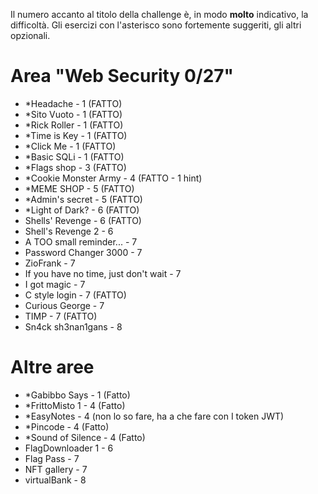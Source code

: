 Il numero accanto al titolo della challenge è, in modo **molto** indicativo, la difficoltà.
Gli esercizi con l'asterisco sono fortemente suggeriti, gli altri opzionali.

# Area "Web Security 0/27"

- *Headache - 1 (FATTO)
- *Sito Vuoto - 1  (FATTO)
- *Rick Roller - 1 (FATTO)
- *Time is Key - 1 (FATTO)
- *Click Me - 1 (FATTO)
- *Basic SQLi - 1 (FATTO)
- *Flags shop - 3 (FATTO)
- *Cookie Monster Army - 4 (FATTO - 1 hint)
- *MEME SHOP - 5 (FATTO)
- *Admin's secret - 5 (FATTO)
- *Light of Dark? - 6 (FATTO)
- Shells' Revenge - 6 (FATTO)
- Shell's Revenge 2 - 6 
- A TOO small reminder... - 7
- Password Changer 3000 - 7
- ZioFrank - 7
- If you have no time, just don't wait - 7
- I got magic - 7
- C style login - 7 (FATTO)
- Curious George - 7 
- TIMP - 7 (FATTO)
- Sn4ck sh3nan1gans - 8


# Altre aree

- *Gabibbo Says - 1 (Fatto)
- *FrittoMisto 1 - 4 (Fatto)
- *EasyNotes - 4 (non lo so fare, ha a che fare con I token JWT)
- *Pincode - 4 (Fatto)
- *Sound of Silence - 4 (Fatto)
- FlagDownloader 1 - 6
- Flag Pass - 7
- NFT gallery - 7
- virtualBank - 8
